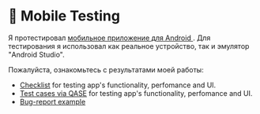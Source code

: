 # 📱 Mobile Testing 

Я протестировал <a href="https://drive.google.com/file/d/1IkqWnm6z293ETG0MdveKTjrsrWd7WQHz/view?usp=sharing"> мобильное приложение для Android </a>. Для тестирования я использовал как реальное устройство, так и эмулятор "Android Studio". 

Пожалуйста, ознакомьтесь с результатами моей работы: 
 <ul>
<li>  <a href="https://docs.google.com/spreadsheets/d/1az1nj2YYPavd1gM2x0dD5KAaQIsOqEOpvCH3_ZPYVpE/edit?usp=sharing">Checklist</a> for testing app's functionality, perfomance and UI. </li> 
<li>  <a href="https://drive.google.com/file/d/1uQwtM1gD97AIUwoOyE_iUudRxm2LPWNR/view?usp=sharing">Test cases via QASE</a> for testing app's functionality, perfomance and UI. </li> 
<li>  <a href="https://drive.google.com/file/d/12GTYVTNt2c6OF3SI_ddRDmxCBuG2WfQP/view?usp=sharing">Bug-report example</a></li>  
 
</ul>
